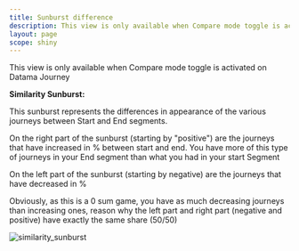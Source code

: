 ```yaml
---
title: Sunburst difference
description: This view is only available when Compare mode toggle is activated on Datama Journey.
layout: page
scope: shiny
---
```


This view is only available when Compare mode toggle is activated on Datama Journey

**Similarity Sunburst:**

This sunburst represents the differences in appearance of the various journeys between Start and End segments.

On the right part of the sunburst (starting by "positive") are the journeys that have increased in % between start and end. You have more of this type of journeys in your End segment than what you had in your start Segment

On the left part  of the sunburst (starting by negative) are the journeys that have decreased in %

Obviously, as this is a 0 sum game, you have as much decreasing journeys than increasing ones, reason why the left part and right part (negative and positive) have exactly the same share (50/50)

![similarity_sunburst]({{site.url}}/{{site.baseurl}}/core_app/journey/web_application/dashboard/descriptive_comparison/images/similarity_sunburst.png)
